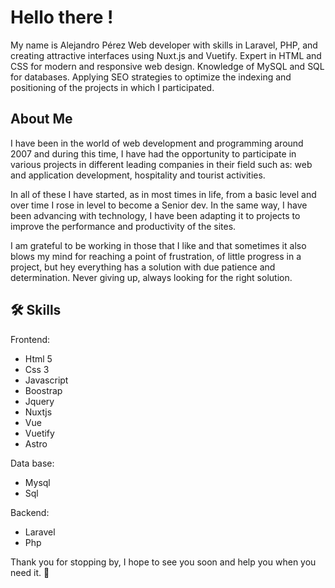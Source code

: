 
# Hello there !

My name is Alejandro Pérez Web developer with skills in Laravel, PHP, and creating attractive interfaces using Nuxt.js and Vuetify. Expert in HTML and CSS for modern and responsive web design. Knowledge of MySQL and SQL for databases. Applying SEO strategies to optimize the indexing and positioning of the projects in which I participated.

##  About Me
I have been in the world of web development and programming around 2007 and during this time, I have had the opportunity to participate in various projects in different leading companies in their field such as: web and application development, hospitality and tourist activities.


In all of these I have started, as in most times in life, from a basic level and over time I rose in level to become a Senior dev. In the same way, I have been advancing with technology, I have been adapting it to projects to improve the performance and productivity of the sites.


I am grateful to be working in those that I like and that sometimes it also blows my mind for reaching a point of frustration, of little progress in a project, but hey everything has a solution with due patience and determination. Never giving up, always looking for the right solution.


## 🛠 Skills

Frontend:

- Html 5
- Css 3
- Javascript
- Boostrap
- Jquery
- Nuxtjs
- Vue
- Vuetify
- Astro

Data base:
- Mysql
- Sql

Backend:

- Laravel
- Php

  

Thank you for stopping by, I hope to see you soon and help you when you need it. 👋

